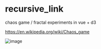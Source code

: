 # recursive_link

chaos game / fractal experiments in vue + d3

https://en.wikipedia.org/wiki/Chaos_game

![image](https://user-images.githubusercontent.com/12467545/113969061-e6d06500-97f9-11eb-9cca-21c472c8300e.png)
